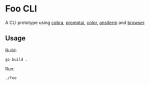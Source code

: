 # Foo CLI

A CLI prototype using [cobra](https://github.com/spf13/cobra), [promptui](https://github.com/manifoldco/promptui), [color](https://github.com/fatih/color), [ansiterm](https://github.com/juju/ansiterm) and [browser](https://github.com/pkg/browser).

## Usage

Build:

```
go build .
```

Run:

```
./foo
```